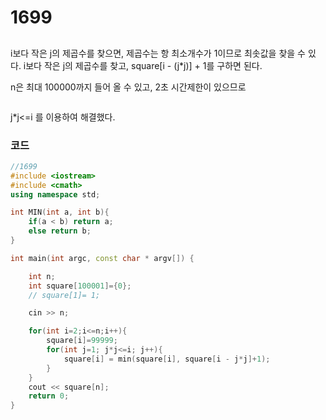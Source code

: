 # 1699

##

i보다 작은 j의 제곱수를 찾으면, 제곱수는 항 최소개수가 1이므로 최솟값을 찾을 수 있다.
i보다 작은 j의 제곱수를 찾고, square[i - (j*j)] + 1를 구하면 된다.

n은 최대 100000까지 들어 올 수 있고, 2초 시간제한이 있으므로

```for(int j=1; j*j<=i; j++)

```

j\*j<=i 를 이용하여 해결했다.

### 코드

```c++
//1699
#include <iostream>
#include <cmath>
using namespace std;

int MIN(int a, int b){
    if(a < b) return a;
    else return b;
}

int main(int argc, const char * argv[]) {

    int n;
    int square[100001]={0};
    // square[1]= 1;

    cin >> n;

    for(int i=2;i<=n;i++){
        square[i]=99999;
        for(int j=1; j*j<=i; j++){
            square[i] = min(square[i], square[i - j*j]+1);
        }
    }
    cout << square[n];
    return 0;
}



```
